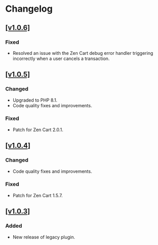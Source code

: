 # Changelog

## [[v1.0.6]](https://github.com/Paygate/PayWeb_Zen_Cart/releases/tag/v1.0.6)

### Fixed

- Resolved an issue with the Zen Cart debug error handler triggering incorrectly when a user cancels a transaction.

## [[v1.0.5]](https://github.com/Paygate/PayWeb_Zen_Cart/releases/tag/v1.0.5)

### Changed

- Upgraded to PHP 8.1.
- Code quality fixes and improvements.

### Fixed

- Patch for Zen Cart 2.0.1.

## [[v1.0.4]](https://github.com/Paygate/PayWeb_Zen_Cart/releases/tag/v1.0.4)

### Changed

- Code quality fixes and improvements.

### Fixed

- Patch for Zen Cart 1.5.7.

## [[v1.0.3]](https://github.com/Paygate/PayWeb_Zen_Cart/releases/tag/v1.0.3)

### Added

- New release of legacy plugin.
